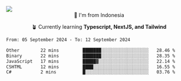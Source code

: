 
<img align = "center" src="https://readme-typing-svg.herokuapp.com?font=Fira+Code&size=25&pause=1000&color=00F713&center=true&vCenter=true&random=false&width=850&height=70&lines=Hi+There+%F0%9F%91%8B%2C+Im+Julian+Caesar;"/>
<br>

<div align = "center">
  📌 I'm from Indonesia
  
  🪴 Currently learning **Typescript, NextJS, and Tailwind**
</div>

<!--START_SECTION:waka-->

```txt
From: 05 September 2024 - To: 12 September 2024

Other        22 mins         ███████░░░░░░░░░░░░░░░░░░   28.46 %
Binary       22 mins         ███████░░░░░░░░░░░░░░░░░░   28.35 %
JavaScript   17 mins         █████▓░░░░░░░░░░░░░░░░░░░   22.14 %
CSHTML       12 mins         ████░░░░░░░░░░░░░░░░░░░░░   16.55 %
C#           2 mins          █░░░░░░░░░░░░░░░░░░░░░░░░   03.76 %
```

<!--END_SECTION:waka-->
